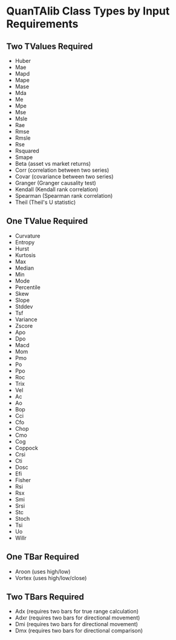 # QuanTAlib Class Types by Input Requirements

## Two TValues Required
- Huber
- Mae
- Mapd
- Mape
- Mase
- Mda
- Me
- Mpe
- Mse
- Msle
- Rae
- Rmse
- Rmsle
- Rse
- Rsquared
- Smape
- Beta (asset vs market returns)
- Corr (correlation between two series)
- Covar (covariance between two series)
- Granger (Granger causality test)
- Kendall (Kendall rank correlation)
- Spearman (Spearman rank correlation)
- Theil (Theil's U statistic)

## One TValue Required
- Curvature
- Entropy
- Hurst
- Kurtosis
- Max
- Median
- Min
- Mode
- Percentile
- Skew
- Slope
- Stddev
- Tsf
- Variance
- Zscore
- Apo
- Dpo
- Macd
- Mom
- Pmo
- Po
- Ppo
- Roc
- Trix
- Vel
- Ac
- Ao
- Bop
- Cci
- Cfo
- Chop
- Cmo
- Cog
- Coppock
- Crsi
- Cti
- Dosc
- Efi
- Fisher
- Rsi
- Rsx
- Smi
- Srsi
- Stc
- Stoch
- Tsi
- Uo
- Willr

## One TBar Required
- Aroon (uses high/low)
- Vortex (uses high/low/close)

## Two TBars Required
- Adx (requires two bars for true range calculation)
- Adxr (requires two bars for directional movement)
- Dmi (requires two bars for directional movement)
- Dmx (requires two bars for directional comparison)
